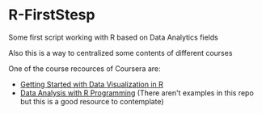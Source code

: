 # R-FirstStesp
Some first script working with R based on Data Analytics fields

Also this is a way to centralized some contents of different courses

One of the course recources of Coursera are:
- [Getting Started with Data Visualization in R](https://www.coursera.org/learn/jhu-getting-started-data-viz-r)
- [Data Analysis with R Programming](https://www.coursera.org/learn/data-analysis-r/) (There aren't examples in this repo but this is a good resource to contemplate)
